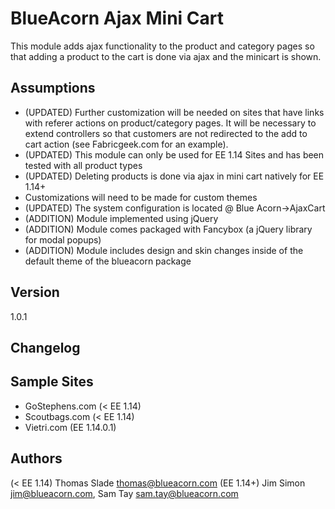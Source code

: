 BlueAcorn Ajax Mini Cart
========================

This module adds ajax functionality to the product and category pages so that adding a product to the cart is done via ajax and the minicart is shown.

Assumptions
----------
- (UPDATED) Further customization will be needed on sites that have links with referer actions
on product/category pages. It will be necessary to extend controllers so that customers are not redirected to the
add to cart action (see Fabricgeek.com for an example).
- (UPDATED) This module can only be used for EE 1.14 Sites and has been tested with all product types
- (UPDATED) Deleting products is done via ajax in mini cart natively for EE 1.14+
- Customizations will need to be made for custom themes
- (UPDATED) The system configuration is located @ Blue Acorn->AjaxCart
- (ADDITION) Module implemented using jQuery
- (ADDITION) Module comes packaged with Fancybox (a jQuery library for modal popups)
- (ADDITION) Module includes design and skin changes inside of the default theme of the blueacorn package


Version
----
1.0.1

Changelog
----

Sample Sites
----
- GoStephens.com (< EE 1.14)
- Scoutbags.com (< EE 1.14)
- Vietri.com (EE 1.14.0.1)

Authors
----
(< EE 1.14) Thomas Slade <thomas@blueacorn.com>
(EE 1.14+) Jim Simon <jim@blueacorn.com>, Sam Tay <sam.tay@blueacorn.com>

